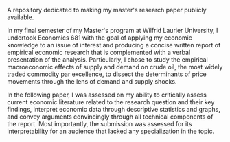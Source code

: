 A repository dedicated to making my master's research paper publicly available.

In my final semester of my Master's program at Wilfrid Laurier University, I undertook Economics 681 with the goal of applying my economic knowledge to an issue of interest and producing a concise written report of empirical economic research that is complemented with a verbal presentation of the analysis. Particularly, I chose to study the empirical macroeconomic effects of supply and demand on crude oil, the most widely traded commodity par excellence, to dissect the determinants of price movements through the lens of demand and supply shocks.

In the following paper, I was assessed on my ability to critically assess current economic literature related to the research question and their key findings, interpret economic data through descriptive statistics and graphs, and convey arguments convincingly through all technical components of the report. Most importantly, the submission was assessed for its interpretability for an audience that lacked any specialization in the topic.
